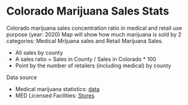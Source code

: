 # Colorado Marijuana Sales Stats
Colorado marijuana sales concentration ratio in medical and retail use purpose (year: 2020)
Map will show how much marijuana is sold by 2 categories: Medical Mrijuana sales and Retail Marijuana Sales.
- All sales by county
- A sales ratio = Sales in County / Sales in Colorado * 100
- Point by the number of retailers (including medical) by county 

Data source
- Medical marijuana statistics: <a href="https://cdphe.colorado.gov/medical-marijuana-registry-data" target=blank> data </a>
- MED Licensed Facilities: <a href="https://sbg.colorado.gov/med-licensed-facilities" target=blank> Stores </a>